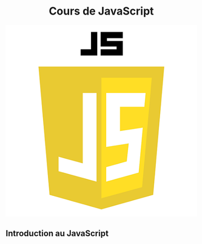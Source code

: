 # <div align="center"> Cours de JavaScript  
![js](img/js.png) </div>
## Introduction au JavaScript  